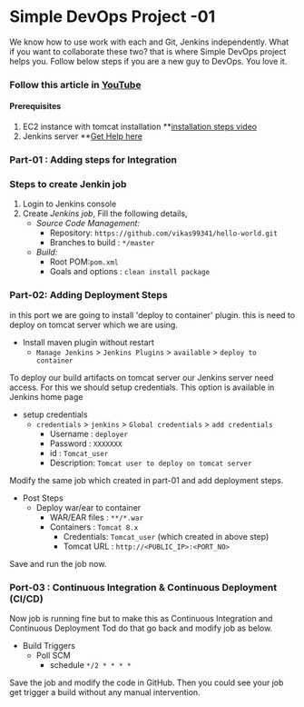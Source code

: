 # Simple DevOps Project -01 

We know how to use work with each and Git, Jenkins independently. What if you want to collaborate these two? that is where Simple DevOps project helps you. Follow below steps if you are a new guy to DevOps. You love it. 

### Follow this article in **[YouTube](https://www.youtube.com/watch?v=Z9G5stlXoyg)**  
#### Prerequisites
1. EC2 instance with tomcat installation **[installation steps video](https://youtu.be/m21nFreFw8A)
1. Jenkins server **[Get Help here](https://www.youtube.com/watch?v=M32O4Yv0ANc)

### Part-01 : Adding steps for Integration
### Steps to create Jenkin job
1. Login to Jenkins console
1. Create *Jenkins job*, Fill the following details,
   - *Source Code Management:*
      - Repository: `https://github.com/vikas99341/hello-world.git`
      - Branches to build : `*/master`  
   - *Build:*
     - Root POM:`pom.xml`
     - Goals and options : `clean install package`

### Part-02: Adding Deployment Steps 
in this port we are going to install 'deploy to container' plugin. this is need to deploy on tomcat server which we are using. 

- Install maven plugin without restart  
  - `Manage Jenkins` > `Jenkins Plugins` > `available` > `deploy to container`
 
To deploy our build artifacts on tomcat server our Jenkins server need access. For this we should setup credentials. This option is available in Jenkins home page

- setup credentials
  - `credentials` > `jenkins` > `Global credentials` > `add credentials`
    - Username	: `deployer`
    - Password : `XXXXXXX`
    - id      :  `Tomcat_user`
    - Description: `Tomcat user to deploy on tomcat server`

Modify the same job which created in part-01 and add deployment steps.
 - Post Steps
   - Deploy war/ear to container
      - WAR/EAR files : `**/*.war`
      - Containers : `Tomcat 8.x`
         - Credentials: `Tomcat_user` (which created in above step)
         - Tomcat URL : `http://<PUBLIC_IP>:<PORT_NO>`

Save and run the job now.

### Port-03 : Continuous Integration & Continuous Deployment (CI/CD)
Now job is running fine but to make this as Continuous Integration and Continuous Deployment Tod do that go back and modify job as below. 
  - Build Triggers
    - Poll SCM
      - schedule `*/2 * * * *`

Save the job and modify the code in GitHub. Then you could see your job get trigger a build without any manual intervention.

